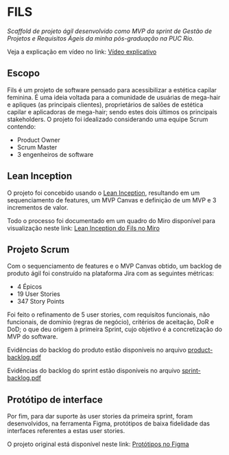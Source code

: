 # FILS
 *Scaffold de projeto ágil desenvolvido como MVP da sprint de Gestão de Projetos e Requisitos Ágeis da minha pós-graduação na PUC Rio.*

 Veja a explicação em vídeo no link: [Vídeo explicativo](https://www.youtube.com/watch?v=tenWZSlpWps)


 ## Escopo

 Fils é um projeto de software pensado para acessibilizar a estética capilar feminina. É uma ideia voltada para a comunidade de usuárias de mega-hair e apliques (as principais clientes), proprietários de salões de estética capilar e aplicadoras de mega-hair; sendo estes dois últimos os principais stakeholders.
 O projeto foi idealizado considerando uma equipe Scrum contendo:

 * Product Owner
 * Scrum Master
 * 3 engenheiros de software


 ## Lean Inception

 O projeto foi concebido usando o [Lean Inception](https://caroli.org/lean-inception-3/), resultando em um sequenciamento de features, um MVP Canvas e definição de um MVP e 3 incrementos de valor.

 Todo o processo foi documentado em um quadro do Miro disponível para visualização neste link: [Lean Inception do Fils no Miro](https://miro.com/app/board/uXjVKZPKR7I=/?share_link_id=746167656525)


 ## Projeto Scrum

Com o sequenciamento de features e o MVP Canvas obtido, um backlog de produto ágil foi construído na plataforma Jira com as seguintes métricas:

* 4 Épicos
* 19 User Stories
* 347 Story Points

Foi feito o refinamento de 5 user stories, com requisitos funcionais, não funcionais, de domínio (regras de negócio), critérios de aceitação, DoR e DoD; o que deu origem à primeira Sprint, cujo objetivo é a concretização do MVP do software.

Evidências do backlog do produto estão disponíveis no arquivo [product-backlog.pdf](https://github.com/ivandomar/fils-project/blob/main/product-backlog.pdf)

Evidências do backlog do sprint estão disponíveis no arquivo [sprint-backlog.pdf](https://github.com/ivandomar/fils-project/blob/main/sprint-backlog.pdf)


## Protótipo de interface

Por fim, para dar suporte às user stories da primeira sprint, foram desenvolvidos, na ferramenta Figma, protótipos de baixa fidelidade das interfaces referentes a estas user stories.

O projeto original está disponível neste link: [Protótipos no Figma](https://www.figma.com/file/L8aEFRPMYNfX6afMfHc1Wi/Fils?type=design&node-id=202-5106&mode=design)